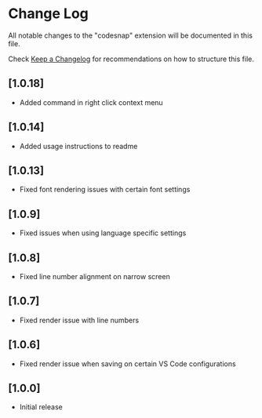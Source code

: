 # Change Log

All notable changes to the "codesnap" extension will be documented in this file.

Check [Keep a Changelog](http://keepachangelog.com/) for recommendations on how to structure this file.

## [1.0.18]

- Added command in right click context menu

## [1.0.14]

- Added usage instructions to readme

## [1.0.13]

- Fixed font rendering issues with certain font settings

## [1.0.9]

- Fixed issues when using language specific settings

## [1.0.8]

- Fixed line number alignment on narrow screen

## [1.0.7]

- Fixed render issue with line numbers

## [1.0.6]

- Fixed render issue when saving on certain VS Code configurations

## [1.0.0]

- Initial release
